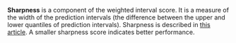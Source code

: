 **Sharpness** is a component of the weighted interval score. It is a measure of the width of the prediction intervals (the difference between the upper and lower quantiles of prediction intervals). Sharpness is described in [this article](https://journals.plos.org/ploscompbiol/article?id=10.1371/journal.pcbi.1008618). A smaller sharpness score indicates better performance.